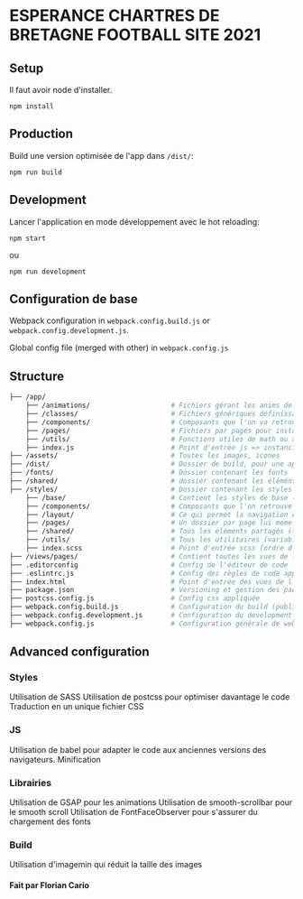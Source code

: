# ESPERANCE CHARTRES DE BRETAGNE FOOTBALL SITE 2021

## Setup

Il faut avoir node d'installer.

```
npm install
```

## Production

Build une version optimisée de l'app dans `/dist/`:

```
npm run build
```

## Development

Lancer l'application en mode développement avec le hot reloading:

```
npm start
```

ou

```
npm run development
```

## Configuration de base

Webpack configuration in `webpack.config.build.js` or `webpack.config.development.js`.

Global config file (merged with other) in `webpack.config.js`

## Structure

```bash
├── /app/
    ├── /animations/                    # Fichiers gérant les anims de paragraphes, lignes, titres
    ├── /classes/                       # Fichiers génériques définissant les pages, animation, components (animation des pages, intersection observer...)
    ├── /components/                    # Composants que l'on va retrouver sur l'ensemble de l'app et qui vont être partagés (preloader pages, navigation)
    ├── /pages/                         # Fichiers par pages pour instancier chaque page au besoin (composants unique de page...) (étendent la classe page)
    ├── /utils/                         # Fonctions utiles de math ou autre
    ├── index.js                        # Point d'entrée js => instancie toutes les pages (ne pas oublier si nouveaux templates)et l'app en général
├── /assets/                            # Toutes les images, icones
├── /dist/                              # Dossier de build, pour une app optimisée
├── /fonts/                             # Dossier contenant les fonts
├── /shared/                            # dossier contenant les éléménts partagés comme les favicons par ex
├── /styles/                            # Dossier contenant les styles de l'app (+- 7in1 architecture)
    ├── /base/                          # Contient les styles de base (html et body), les fonts et le reset
    ├── /components/                    # Composants que l'on retrouve sur toute l'app (cta, forms, preloader)
    ├── /layout/                        # Ce qui permet la navigation et de gérer les contenus (containers, footer, nav)
    ├── /pages/                         # Un dossier par page lui meme divisé en fichiers pour plus de séparation / modularité
    ├── /shared/                        # Tous les éléments partagés (tailles de typo...)
    ├── /utils/                         # Tous les utilitaires (variables, functions, mixins, breakpoints avec @include-media)
    ├── index.scss                      # Point d'entrée scss (ordre d'import important)
├── /views/pages/                       # Contient toutes les vues de l'app (normalement template avec pug mais ici utilisation de l'html)
├── .editorconfig                       # Config de l'éditeur de code
├── .eslintrc.js                        # Config des règles de code appliquées au javascript
├── index.html                          # Point d'entrée des vues de l'app
├── package.json                        # Versioning et gestion des packages npm
├── postcss.config.js                   # Config css appliquée
├── webpack.config.build.js             # Configuration du build (public path peut être enlevé car utile pour publier sur github pages, clean du dossier, image opti)
├── webpack.config.development.js       # Configuration du development (bon public path du coup)
├── webpack.config.js                   # Configuration générale de webpack (merge avec les build et dev, ne pas oublier si une vue est ajoutée de la répercuter ici)
```


## Advanced configuration

### Styles

Utilisation de SASS
Utilisation de postcss pour optimiser davantage le code
Traduction en un unique fichier CSS

### JS

Utilisation de babel pour adapter le code aux anciennes versions des navigateurs.
Minification

### Librairies

Utilisation de GSAP pour les animations
Utilisation de smooth-scrollbar pour le smooth scroll
Utilisation de FontFaceObserver pour s'assurer du chargement des fonts

### Build

Utilisation d'imagemin qui réduit la taille des images


#### Fait par Florian Cario
